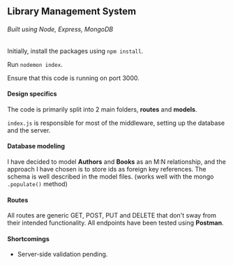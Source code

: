 ## Library Management System

###### Built using Node, Express, MongoDB

Initially, install the packages using `npm install`.

Run `nodemon index`.

Ensure that this code is running on port 3000.

#### Design specifics

The code is primarily split into 2 main folders, **routes** and **models**.

`index.js` is responsible for most of the middleware, setting up the database and the server.

#### Database modeling

I have decided to model **Authors** and **Books** as an M:N relationship, and the approach I have chosen is to store ids as foreign key references. The schema is well described in the model files. (works well with the mongo `.populate()` method)

#### Routes

All routes are generic GET, POST, PUT and DELETE that don't sway from their intended functionality.
All endpoints have been tested using **Postman**.

#### Shortcomings

* Server-side validation pending.

